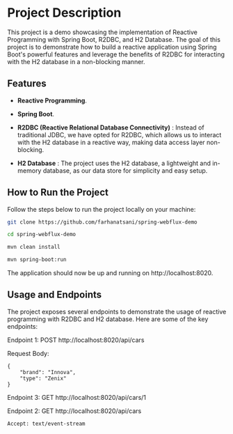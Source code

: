 # Project Description

This project is a demo showcasing the implementation of Reactive Programming with Spring Boot, R2DBC, and H2 Database. The goal of this project is to demonstrate how to build a reactive application using Spring Boot's powerful features and leverage the benefits of R2DBC for interacting with the H2 database in a non-blocking manner.

## Features

- **Reactive Programming**. 

- **Spring Boot**. 

- **R2DBC (Reactive Relational Database Connectivity)** : Instead of traditional JDBC, we have opted for R2DBC, which allows us to interact with the H2 database in a reactive way, making data access layer non-blocking.

- **H2 Database** : The project uses the H2 database, a lightweight and in-memory database, as our data store for simplicity and easy setup.

## How to Run the Project

Follow the steps below to run the project locally on your machine:

```bash
git clone https://github.com/farhanatsani/spring-webflux-demo
```
```bash
cd spring-webflux-demo
```
```bash
mvn clean install
```
```bash
mvn spring-boot:run
```

The application should now be up and running on http://localhost:8020.

## Usage and Endpoints

The project exposes several endpoints to demonstrate the usage of reactive programming with R2DBC and H2 database. Here are some of the key endpoints:

Endpoint 1: POST http://localhost:8020/api/cars
            
Request Body:
````
{
    "brand": "Innova",
    "type": "Zenix"
}
````
Endpoint 3: GET http://localhost:8020/api/cars/1

Endpoint 2: GET http://localhost:8020/api/cars
````
Accept: text/event-stream
````